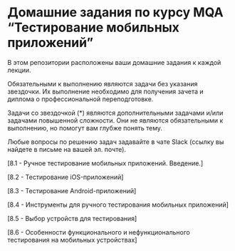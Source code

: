 # Домашние задания по курсу MQA “Тестирование мобильных приложений”

В этом репозитории расположены ваши домашние задания к каждой лекции.

Обязательными к выполнению являются задачи без указания звездочки. Их выполнение необходимо для получения зачета и диплома о профессиональной переподготовке.

Задачи со звездочкой (*) являются дополнительными задачами и/или задачами повышенной сложности. Они не являются обязательными к выполнению, но помогут вам глубже понять тему.

Любые вопросы по решению задач задавайте в чате Slack (ссылку вы найдете в письме на вашей эл. почте).

[8.1 - Ручное тестирование мобильных приложений. Введение.]

[8.2 - Тестирование iOS-приложений]

[8.3 - Тестирование Android-приложений]

[8.4 - Инструменты для ручного тестирования мобильных приложений]

[8.5 - Выбор устройств для тестирования]

[8.6 - Особенности функционального и нефункционального тестирования на мобильных устройствах]
